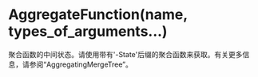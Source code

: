 # AggregateFunction(name, types_of_arguments...)

聚合函数的中间状态。请使用带有'-State'后缀的聚合函数来获取。有关更多信息，请参阅“AggregatingMergeTree”。
